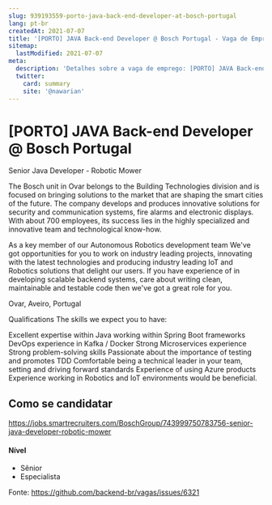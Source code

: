```yaml
---
slug: 939193559-porto-java-back-end-developer-at-bosch-portugal
lang: pt-br
createdAt: 2021-07-07
title: '[PORTO] JAVA Back-end Developer @ Bosch Portugal - Vaga de Emprego'
sitemap:
  lastModified: 2021-07-07
meta:
  description: 'Detalhes sobre a vaga de emprego: [PORTO] JAVA Back-end Developer @ Bosch Portugal'
  twitter:
    card: summary
    site: '@nawarian'
---
```


# [PORTO] JAVA Back-end Developer @ Bosch Portugal

Senior Java Developer - Robotic Mower

The Bosch unit in Ovar belongs to the Building Technologies division and is focused on bringing solutions to the market that are shaping the smart cities of the future. The company develops and produces innovative solutions for security and communication systems, fire alarms and electronic displays. With about 700 employees, its success lies in the highly specialized and innovative team and technological know-how.

As a key member of our Autonomous Robotics development team We've got opportunities for you to work on industry leading projects, innovating with the latest technologies and producing industry leading IoT and Robotics solutions that delight our users.
If you have experience of in developing scalable backend systems, care about writing clean, maintainable and testable code then we've got a great role for you.

Ovar, Aveiro, Portugal

Qualifications
The skills we expect you to have:

Excellent expertise within Java working within Spring Boot frameworks
DevOps experience in Kafka / Docker
Strong Microservices experience
Strong problem-solving skills
Passionate about the importance of testing and promotes TDD
Comfortable being a technical leader in your team, setting and driving forward standards
Experience of using Azure products
Experience working in Robotics and IoT environments would be beneficial.


## Como se candidatar

https://jobs.smartrecruiters.com/BoschGroup/743999750783756-senior-java-developer-robotic-mower

#### Nível

- Sênior
- Especialista




Fonte: https://github.com/backend-br/vagas/issues/6321